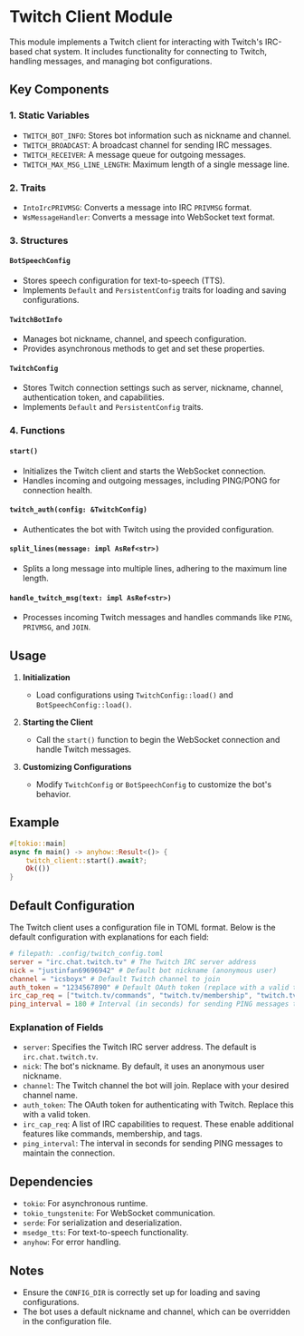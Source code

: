 # Twitch Client Module

This module implements a Twitch client for interacting with Twitch's IRC-based chat system. It includes functionality for connecting to Twitch, handling messages, and managing bot configurations.

## Key Components

### 1. **Static Variables**

- `TWITCH_BOT_INFO`: Stores bot information such as nickname and channel.
- `TWITCH_BROADCAST`: A broadcast channel for sending IRC messages.
- `TWITCH_RECEIVER`: A message queue for outgoing messages.
- `TWITCH_MAX_MSG_LINE_LENGTH`: Maximum length of a single message line.

### 2. **Traits**

- `IntoIrcPRIVMSG`: Converts a message into IRC `PRIVMSG` format.
- `WsMessageHandler`: Converts a message into WebSocket text format.

### 3. **Structures**

#### `BotSpeechConfig`

- Stores speech configuration for text-to-speech (TTS).
- Implements `Default` and `PersistentConfig` traits for loading and saving configurations.

#### `TwitchBotInfo`

- Manages bot nickname, channel, and speech configuration.
- Provides asynchronous methods to get and set these properties.

#### `TwitchConfig`

- Stores Twitch connection settings such as server, nickname, channel, authentication token, and capabilities.
- Implements `Default` and `PersistentConfig` traits.

### 4. **Functions**

#### `start()`

- Initializes the Twitch client and starts the WebSocket connection.
- Handles incoming and outgoing messages, including PING/PONG for connection health.

#### `twitch_auth(config: &TwitchConfig)`

- Authenticates the bot with Twitch using the provided configuration.

#### `split_lines(message: impl AsRef<str>)`

- Splits a long message into multiple lines, adhering to the maximum line length.

#### `handle_twitch_msg(text: impl AsRef<str>)`

- Processes incoming Twitch messages and handles commands like `PING`, `PRIVMSG`, and `JOIN`.

## Usage

1. **Initialization**

   - Load configurations using `TwitchConfig::load()` and `BotSpeechConfig::load()`.

2. **Starting the Client**

   - Call the `start()` function to begin the WebSocket connection and handle Twitch messages.

3. **Customizing Configurations**
   - Modify `TwitchConfig` or `BotSpeechConfig` to customize the bot's behavior.

## Example

```rust
#[tokio::main]
async fn main() -> anyhow::Result<()> {
    twitch_client::start().await?;
    Ok(())
}
```

## Default Configuration

The Twitch client uses a configuration file in TOML format. Below is the default configuration with explanations for each field:

```toml
# filepath: .config/twitch_config.toml
server = "irc.chat.twitch.tv" # The Twitch IRC server address
nick = "justinfan69696942" # Default bot nickname (anonymous user)
channel = "icsboyx" # Default Twitch channel to join
auth_token = "1234567890" # Default OAuth token (replace with a valid token)
irc_cap_req = ["twitch.tv/commands", "twitch.tv/membership", "twitch.tv/tags"] # Requested IRC capabilities
ping_interval = 180 # Interval (in seconds) for sending PING messages to keep the connection alive
```

### Explanation of Fields

- `server`: Specifies the Twitch IRC server address. The default is `irc.chat.twitch.tv`.
- `nick`: The bot's nickname. By default, it uses an anonymous user nickname.
- `channel`: The Twitch channel the bot will join. Replace with your desired channel name.
- `auth_token`: The OAuth token for authenticating with Twitch. Replace this with a valid token.
- `irc_cap_req`: A list of IRC capabilities to request. These enable additional features like commands, membership, and tags.
- `ping_interval`: The interval in seconds for sending PING messages to maintain the connection.

## Dependencies

- `tokio`: For asynchronous runtime.
- `tokio_tungstenite`: For WebSocket communication.
- `serde`: For serialization and deserialization.
- `msedge_tts`: For text-to-speech functionality.
- `anyhow`: For error handling.

## Notes

- Ensure the `CONFIG_DIR` is correctly set up for loading and saving configurations.
- The bot uses a default nickname and channel, which can be overridden in the configuration file.
